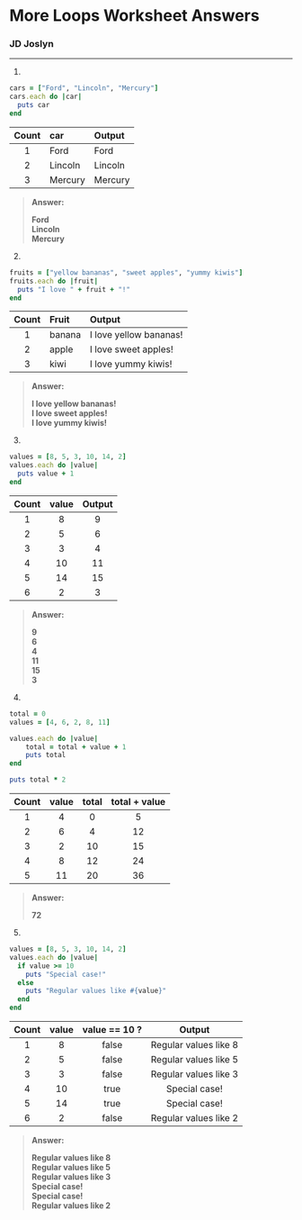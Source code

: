 # More Loops Worksheet Answers
### JD Joslyn
***

1.
```ruby
cars = ["Ford", "Lincoln", "Mercury"]
cars.each do |car|
  puts car
end
```
| Count | car |Output |
|:---: |:--- | :--- |
| 1 | Ford | Ford |
| 2 | Lincoln | Lincoln |
| 3 | Mercury | Mercury |

> **Answer:**
>
>**Ford<br>Lincoln<br>Mercury**


2.
```ruby
fruits = ["yellow bananas", "sweet apples", "yummy kiwis"]
fruits.each do |fruit|
  puts "I love " + fruit + "!"
end
```

| Count | Fruit | Output |
|:---: |:--- | :--- |
| 1 | banana | I love yellow bananas! |
| 2 | apple | I love sweet apples! |
| 3 | kiwi |I love yummy kiwis! |

> **Answer:**
>
> **I love yellow bananas!<br>I love sweet apples!<br>I love yummy kiwis!**

3.
``` ruby
values = [8, 5, 3, 10, 14, 2]
values.each do |value|
  puts value + 1
end
```
| Count | value | Output |
|:---: |:---: | :---: |
| 1 | 8 | 9 |
| 2 | 5 | 6 |
| 3 | 3 | 4 |
| 4 | 10 | 11 |
| 5 | 14 | 15 |
| 6 | 2 | 3 |

>  **Answer:**
>
> **9<br>6<br>4<br>11<br>15<br>3**

4.
``` ruby
total = 0
values = [4, 6, 2, 8, 11]

values.each do |value|
    total = total + value + 1
    puts total
end

puts total * 2
```

| Count | value | total | total + value |
|:---: |:---: | :---: | :---: |
| 1 | 4 | 0 | 5 |
| 2 | 6 | 4 | 12 |
| 3 | 2 | 10 | 15 |
| 4 | 8 | 12 | 24 |
| 5 | 11 | 20 | 36 |

> **Answer:**
>
> **72**

5.
```ruby
values = [8, 5, 3, 10, 14, 2]
values.each do |value|
  if value >= 10
    puts "Special case!"
  else
    puts "Regular values like #{value}"
  end
end
```

| Count | value | value == 10 ? | Output |
|:---: |:---: | :---: | :---: |
| 1 | 8 | false | Regular values like 8 |
| 2 | 5 | false | Regular values like 5 |
| 3 | 3 | false | Regular values like 3 |
| 4 | 10 | true | Special case! |
| 5 | 14 | true | Special case! |
| 6 | 2 | false | Regular values like 2 |

> **Answer:**
>
>**Regular values like 8<br>Regular values like 5<br>Regular values like 3<br>Special case!<br>Special case!<br>Regular values like 2**

